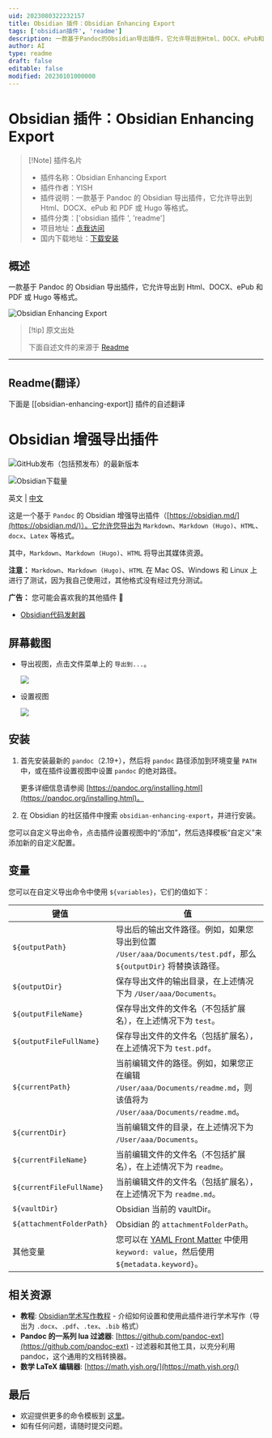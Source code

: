 ```yaml
---
uid: 2023080322232157
title: Obsidian 插件：Obsidian Enhancing Export
tags: ['obsidian插件', 'readme']
description: 一款基于Pandoc的Obsidian导出插件，它允许导出到Html、DOCX、ePub和PDF或Hugo等格式。
author: AI
type: readme
draft: false
editable: false
modified: 20230101000000
---
```


# Obsidian 插件：Obsidian Enhancing Export

> [!Note] 插件名片
> - 插件名称：Obsidian Enhancing Export
> - 插件作者：YISH
> - 插件说明：一款基于 Pandoc 的 Obsidian 导出插件，它允许导出到 Html、DOCX、ePub 和 PDF 或 Hugo 等格式。
> - 插件分类：['obsidian 插件 ', 'readme']
> - 项目地址：[点我访问](https://github.com/mokeyish/obsidian-enhancing-export)
> - 国内下载地址：[下载安装](https://pkmer.cn/products/plugin/pluginMarket/?obsidian-enhancing-export)

## 概述

一款基于 Pandoc 的 Obsidian 导出插件，它允许导出到 Html、DOCX、ePub 和 PDF 或 Hugo 等格式。

![Obsidian Enhancing Export](https://cdn.pkmer.cn/covers/obsidian-enhancing-export.png!pkmer)

> [!tip] 原文出处
>
>下面自述文件的来源于 [Readme](https://ghproxy.net/https://raw.githubusercontent.com/mokeyish/obsidian-enhancing-export/main/README.md)

---

## Readme(翻译）

下面是 [[obsidian-enhancing-export]] 插件的自述翻译

# Obsidian 增强导出插件

![GitHub发布（包括预发布）的最新版本](https://img.shields.io/github/v/release/mokeyish/obsidian-enhancing-export?display_name=tag&include_prereleases)

![Obsidian下载量](https://img.shields.io/badge/dynamic/json?logo=obsidian&color=%23483699&label=downloads&query=%24%5B%27obsidian-enhancing-export%27%5D.downloads&url=https%3A%2F%2Fraw.githubusercontent.com%2Fobsidianmd%2Fobsidian-releases%2Fmaster%2Fcommunity-plugin-stats.json)

英文 | [中文](https://github.com/mokeyish/obsidian-enhancing-export/blob/master/README_zh-CN.md)

这是一个基于 `Pandoc` 的 Obsidian 增强导出插件（[https://obsidian.md/](https://obsidian.md/)）。它允许您导出为 `Markdown`、`Markdown (Hugo)`、`HTML`、`docx`、`Latex` 等格式。

其中，`Markdown`、`Markdown (Hugo)`、`HTML` 将导出其媒体资源。

**注意：** `Markdown`、`Markdown (Hugo)`、`HTML` 在 Mac OS、Windows 和 Linux 上进行了测试，因为我自己使用过，其他格式没有经过充分测试。

**广告：** 您可能会喜欢我的其他插件 🤪

- [Obsidian代码发射器](https://github.com/mokeyish/obsidian-code-emitter)

## 屏幕截图

- 导出视图，点击文件菜单上的 `导出到...`。

  ![](https://raw.githubusercontent.com/mokeyish/obsidian-enhancing-export/master/screenshot/exportview_en-US.png)

- 设置视图

  ![](https://raw.githubusercontent.com/mokeyish/obsidian-enhancing-export/master/screenshot/settingview_en-US.png)

## 安装

1. 首先安装最新的 `pandoc`（2.19+），然后将 `pandoc` 路径添加到环境变量 `PATH` 中，或在插件设置视图中设置 `pandoc` 的绝对路径。

   更多详细信息请参阅 [https://pandoc.org/installing.html](https://pandoc.org/installing.html)。

2. 在 Obsidian 的社区插件中搜索 `obsidian-enhancing-export`，并进行安装。

您可以自定义导出命令，点击插件设置视图中的“添加”，然后选择模板“自定义”来添加新的自定义配置。

## 变量

您可以在自定义导出命令中使用 `${variables}`，它们的值如下：

| 键值                      | 值                                                           |
| ------------------------- | ------------------------------------------------------------ |
| `${outputPath}`           | 导出后的输出文件路径。例如，如果您导出到位置 `/User/aaa/Documents/test.pdf`，那么 `${outputDir}` 将替换该路径。 |
| `${outputDir}`            | 保存导出文件的输出目录，在上述情况下为 `/User/aaa/Documents`。   |
| `${outputFileName}`       | 保存导出文件的文件名（不包括扩展名），在上述情况下为 `test`。   |
| `${outputFileFullName}`   | 保存导出文件的文件名（包括扩展名），在上述情况下为 `test.pdf`。 |
| `${currentPath}`          | 当前编辑文件的路径。例如，如果您正在编辑 `/User/aaa/Documents/readme.md`，则该值将为 `/User/aaa/Documents/readme.md`。 |
| `${currentDir}`           | 当前编辑文件的目录，在上述情况下为 `/User/aaa/Documents`。       |
| `${currentFileName}`      | 当前编辑文件的文件名（不包括扩展名），在上述情况下为 `readme`。 |
| `${currentFileFullName}`  | 当前编辑文件的文件名（包括扩展名），在上述情况下为 `readme.md`。 |
| `${vaultDir}`             | Obsidian 当前的 vaultDir。                                     |
| `${attachmentFolderPath}` | Obsidian 的 `attachmentFolderPath`。                            |
| 其他变量                  | 您可以在 [YAML Front Matter](https://jekyllrb.com/docs/front-matter/) 中使用 `keyword: value`，然后使用 `${metadata.keyword}`。 |

## 相关资源

- **教程**: [Obsidian学术写作教程](https://betterhumans.pub/obsidian-tutorial-for-academic-writing-87b038060522) - 介绍如何设置和使用此插件进行学术写作（导出为 `.docx`、`.pdf`、`.tex`、`.bib` 格式）
- **Pandoc 的一系列 lua 过滤器**: [https://github.com/pandoc-ext](https://github.com/pandoc-ext) - 过滤器和其他工具，以充分利用 pandoc，这个通用的文档转换器。
- **数学 LaTeX 编辑器**: [https://math.yish.org/](https://math.yish.org/)

## 最后

- 欢迎提供更多的命令模板到 [这里](src/export_templates.ts)。
- 如有任何问题，请随时提交问题。



